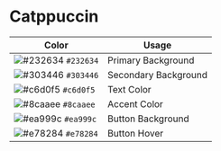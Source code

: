 # Catppuccin

| Color                         | Usage              |
|-------------------------------|--------------------|
| ![#232634](https://place-hold.it/15/232634/232634) `#232634` | Primary Background |
| ![#303446](https://place-hold.it/15/303446/303446) `#303446` | Secondary Background |
| ![#c6d0f5](https://place-hold.it/15/c6d0f5/c6d0f5) `#c6d0f5` | Text Color |
| ![#8caaee](https://place-hold.it/15/8caaee/8caaee) `#8caaee` | Accent Color |
| ![#ea999c](https://place-hold.it/15/ea999c/ea999c) `#ea999c` | Button Background |
| ![#e78284](https://place-hold.it/15/e78284/e78284) `#e78284` | Button Hover |